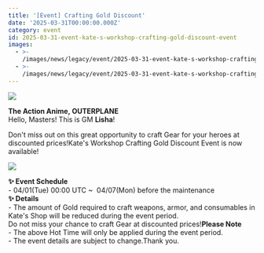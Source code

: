 ```yaml
---
title: '[Event] Crafting Gold Discount'
date: '2025-03-31T00:00:00.000Z'
category: event
id: 2025-03-31-event-kate-s-workshop-crafting-gold-discount-event
images:
  - >-
    /images/news/legacy/event/2025-03-31-event-kate-s-workshop-crafting-gold-discount-event/349332a5293c43db99d10f0eb42edfad.webp
  - >-
    /images/news/legacy/event/2025-03-31-event-kate-s-workshop-crafting-gold-discount-event/283e87a9935245558246f7157757f8be.webp
---
```


![](/images/news/legacy/event/2025-03-31-event-kate-s-workshop-crafting-gold-discount-event/349332a5293c43db99d10f0eb42edfad.webp)  

**The Action Anime, OUTERPLANE**  
Hello, Masters! This is GM **Lisha**!  
  
Don't miss out on this great opportunity to craft Gear for your heroes at discounted prices!Kate's Workshop Crafting Gold Discount Event is now available!

![](/images/news/legacy/event/2025-03-31-event-kate-s-workshop-crafting-gold-discount-event/283e87a9935245558246f7157757f8be.webp)  
  

**✨ Event Schedule**  
\- 04/01(Tue) 00:00 UTC ~  04/07(Mon) before the maintenance  
**✨ Details**  
\- The amount of Gold required to craft weapons, armor, and consumables in Kate's Shop will be reduced during the event period.  
Do not miss your chance to craft Gear at discounted prices!**Please Note**  
\- The above Hot Time will only be applied during the event period.  
\- The event details are subject to change.Thank you.
